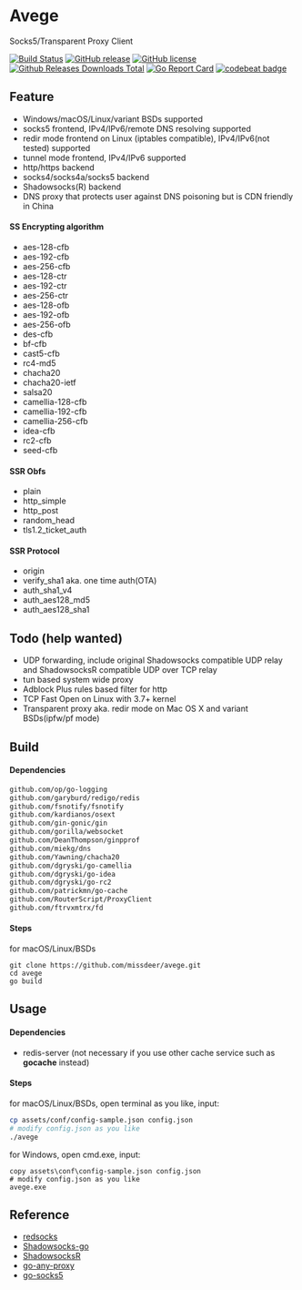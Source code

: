 # Avege

Socks5/Transparent Proxy Client

[![Build Status](https://travis-ci.org/missdeer/avege.svg?branch=master)](https://travis-ci.org/missdeer/avege)
[![GitHub release](https://img.shields.io/github/release/missdeer/avege.svg?maxAge=2592000)](https://github.com/missdeer/avege/releases) 
[![GitHub license](https://img.shields.io/badge/license-MIT-blue.svg)](https://raw.githubusercontent.com/missdeer/avege/master/LICENSE) 
[![Github Releases Downloads Total](https://img.shields.io/github/downloads/missdeer/avege/total.svg)](https://github.com/missdeer/avege/releases)
[![Go Report Card](https://goreportcard.com/badge/github.com/missdeer/avege)](https://goreportcard.com/report/github.com/missdeer/avege)
[![codebeat badge](https://codebeat.co/badges/1cf94e1d-9b1a-4834-b9ae-a99df311273e)](https://codebeat.co/projects/github-com-missdeer-avege-master)

## Feature

* Windows/macOS/Linux/variant BSDs supported
* socks5 frontend, IPv4/IPv6/remote DNS resolving supported
* redir mode frontend on Linux (iptables compatible), IPv4/IPv6(not tested) supported
* tunnel mode frontend, IPv4/IPv6 supported
* http/https backend
* socks4/socks4a/socks5 backend
* Shadowsocks(R) backend
* DNS proxy that protects user against DNS poisoning but is CDN friendly in China

#### SS Encrypting algorithm

* aes-128-cfb
* aes-192-cfb
* aes-256-cfb
* aes-128-ctr
* aes-192-ctr
* aes-256-ctr
* aes-128-ofb
* aes-192-ofb
* aes-256-ofb
* des-cfb
* bf-cfb
* cast5-cfb
* rc4-md5
* chacha20
* chacha20-ietf
* salsa20
* camellia-128-cfb
* camellia-192-cfb
* camellia-256-cfb
* idea-cfb
* rc2-cfb
* seed-cfb

#### SSR Obfs

* plain
* http_simple
* http_post
* random_head
* tls1.2_ticket_auth

#### SSR Protocol

* origin
* verify_sha1 aka. one time auth(OTA)
* auth_sha1_v4
* auth_aes128_md5
* auth_aes128_sha1

## Todo (help wanted)

* UDP forwarding, include original Shadowsocks compatible UDP relay and ShadowsocksR compatible UDP over TCP relay
* tun based system wide proxy
* Adblock Plus rules based filter for http
* TCP Fast Open on Linux with 3.7+ kernel
* Transparent proxy aka. redir mode on Mac OS X and variant BSDs(ipfw/pf mode)

## Build

#### Dependencies

```txt
github.com/op/go-logging
github.com/garyburd/redigo/redis
github.com/fsnotify/fsnotify
github.com/kardianos/osext
github.com/gin-gonic/gin
github.com/gorilla/websocket
github.com/DeanThompson/ginpprof
github.com/miekg/dns
github.com/Yawning/chacha20
github.com/dgryski/go-camellia
github.com/dgryski/go-idea
github.com/dgryski/go-rc2
github.com/patrickmn/go-cache
github.com/RouterScript/ProxyClient
github.com/ftrvxmtrx/fd
```

#### Steps

for macOS/Linux/BSDs

```shell
git clone https://github.com/missdeer/avege.git
cd avege
go build 
```

## Usage

#### Dependencies

* redis-server (not necessary if you use other cache service such as **gocache** instead)

#### Steps

for macOS/Linux/BSDs, open terminal as you like, input:

```bash
cp assets/conf/config-sample.json config.json
# modify config.json as you like
./avege
```

for Windows, open cmd.exe, input:

```shell
copy assets\conf\config-sample.json config.json
# modify config.json as you like
avege.exe
```

## Reference

* [redsocks](https://github.com/darkk/redsocks)
* [Shadowsocks-go](https://github.com/shadowsocks/shadowsocks-go)
* [ShadowsocksR](https://github.com/breakwa11/shadowsocks-csharp)
* [go-any-proxy](https://github.com/freskog/go-any-proxy)
* [go-socks5](https://github.com/armon/go-socks5)
